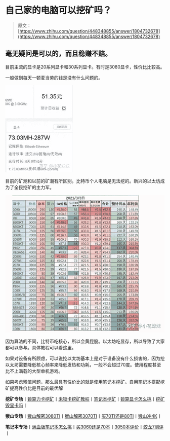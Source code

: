 <!--yml
category: 挖矿
date: 2022-06-26 00:00:00
-->

# 自己家的电脑可以挖矿吗？

> 原文：[https://www.zhihu.com/question/448348855/answer/1804732678](https://www.zhihu.com/question/448348855/answer/1804732678)

 ## 毫无疑问是可以的，而且稳赚不赔。

目前主流的显卡是20系列显卡和30系列显卡。有时是3080显卡，性价比比较高。

一般做到每天一顿麦当劳的钱是没有什么问题的。

![](img/9e6886078358b8d5061bbfe3b635cdd8.png)

目前的矿潮和以前的矿潮有所区别。比特币个人电脑是无法挖的。新兴的以太坊成为了全民挖矿的主力军。

![](img/47fbc2f12a06e190fdf57d6505b16d5d.png)

因为算法的不同，比特币吃核心，所以会黄屁股。以太坊吃显存，所以导致了大家都可以参与。具体教程可以看这里。

[](https://zhuanlan.zhihu.com/p/355955385)

如果对设备有所顾虑，可以说挖以太坊基本上是对于设备没有什么损害的，因为挖以太坊需要降低核心频率来降低发热和功耗，一般不会超过70度。使用程度甚至比不上满载的大型单机游戏。

[](https://zhuanlan.zhihu.com/p/358944242)

如果考虑残值问题，那么最具有性价比的就是使用笔记本挖矿。自用笔记本搭配挖矿提高性价比是目前的最优解

**挖矿专场**丨[锁算力卡挖矿](https://zhuanlan.zhihu.com/p/399409039)丨[未锁卡挖矿教程](https://zhuanlan.zhihu.com/p/355955385)丨[笔记本挖矿](https://zhuanlan.zhihu.com/p/360451565)丨[锁算显卡怎么挑](https://zhuanlan.zhihu.com/p/374342633)丨[挖矿毁显卡吗](https://zhuanlan.zhihu.com/p/358944242)丨

**猴山专场**丨[猴山解密3080TI](https://zhuanlan.zhihu.com/p/379179943)丨[猴山解密3070TI](https://zhuanlan.zhihu.com/p/379428935)丨[买70TI还是80TI](https://zhuanlan.zhihu.com/p/379846007)丨[猴山冲4K](https://zhuanlan.zhihu.com/p/380129626)丨

**笔记本专场**丨[满血版笔记本怎么挑](https://zhuanlan.zhihu.com/p/374748213)丨[买3060还是70本](https://www.zhihu.com/question/447817962/answer/1909204347)丨[3050本评价](https://www.zhihu.com/question/462045112/answer/1913547325)丨[蛟龙7测评](https://zhuanlan.zhihu.com/p/369226521)丨